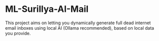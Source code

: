 # ML-Surillya-AI-Mail
This project aims on letting you dynamically generate full dead internet email inboxes using local AI (Ollama recommended), based on local data you provide.
